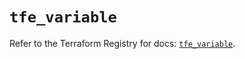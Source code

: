 # `tfe_variable`

Refer to the Terraform Registry for docs: [`tfe_variable`](https://registry.terraform.io/providers/hashicorp/tfe/0.62.0/docs/resources/variable).
